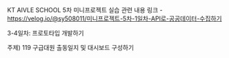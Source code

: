 KT AIVLE SCHOOL 5차 미니프로젝트 실습 
관련 내용 링크 - https://velog.io/@sy508011/미니프로젝트-5차-1일차-API로-공공데이터-수집하기

3-4일차: 프로토타입 개발하기

주제) 119 구급대원 출동일지 및 대시보드 구성하기
